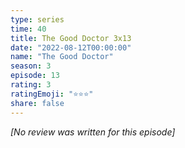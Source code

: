 ```yaml
---
type: series
time: 40
title: The Good Doctor 3x13
date: "2022-08-12T00:00:00"
name: "The Good Doctor"
season: 3
episode: 13
rating: 3
ratingEmoji: "⭐️⭐️⭐️"
share: false
---
```


_[No review was written for this episode]_
